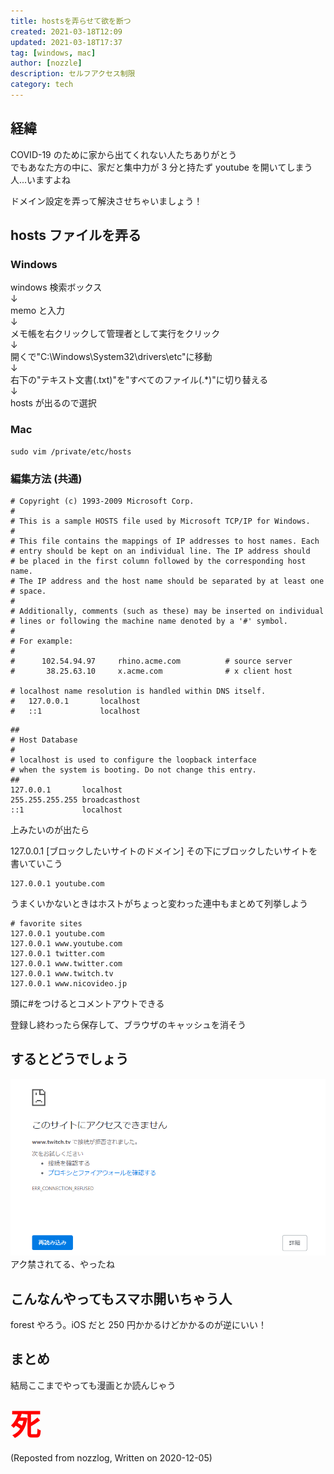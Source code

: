 ```yaml
---
title: hostsを弄らせて欲を断つ
created: 2021-03-18T12:09
updated: 2021-03-18T17:37
tag: [windows, mac]
author: [nozzle]
description: セルフアクセス制限
category: tech
---
```


## 経緯

COVID-19 のために家から出てくれない人たちありがとう  
でもあなた方の中に、家だと集中力が 3 分と持たず youtube を開いてしまう人...いますよね

ドメイン設定を弄って解決させちゃいましょう！

## hosts ファイルを弄る

### Windows

windows 検索ボックス  
↓  
memo と入力  
↓  
メモ帳を右クリックして管理者として実行をクリック  
↓  
開くで"C:\Windows\System32\drivers\etc"に移動  
↓  
右下の"テキスト文書(.txt)"を"すべてのファイル(.\*)"に切り替える  
↓  
hosts が出るので選択

### Mac

```bash:title=zsh
sudo vim /private/etc/hosts
```

### 編集方法 (共通)

```shell:title=hosts(Windows)
# Copyright (c) 1993-2009 Microsoft Corp.
#
# This is a sample HOSTS file used by Microsoft TCP/IP for Windows.
#
# This file contains the mappings of IP addresses to host names. Each
# entry should be kept on an individual line. The IP address should
# be placed in the first column followed by the corresponding host name.
# The IP address and the host name should be separated by at least one
# space.
#
# Additionally, comments (such as these) may be inserted on individual
# lines or following the machine name denoted by a '#' symbol.
#
# For example:
#
#      102.54.94.97     rhino.acme.com          # source server
#       38.25.63.10     x.acme.com              # x client host

# localhost name resolution is handled within DNS itself.
#	127.0.0.1       localhost
#	::1             localhost
```

```bash:title=hosts(Mac)
##
# Host Database
#
# localhost is used to configure the loopback interface
# when the system is booting. Do not change this entry.
##
127.0.0.1       localhost
255.255.255.255 broadcasthost
::1             localhost

```

上みたいのが出たら

127.0.0.1 [ブロックしたいサイトのドメイン]
その下にブロックしたいサイトを書いていこう

```shell
127.0.0.1 youtube.com
```

うまくいかないときはホストがちょっと変わった連中もまとめて列挙しよう

```shell
# favorite sites
127.0.0.1 youtube.com
127.0.0.1 www.youtube.com
127.0.0.1 twitter.com
127.0.0.1 www.twitter.com
127.0.0.1 www.twitch.tv
127.0.0.1 www.nicovideo.jp
```

頭に#をつけるとコメントアウトできる

登録し終わったら保存して、ブラウザのキャッシュを消そう

## するとどうでしょう

![](self_access_restriction_01.png)
アク禁されてる、やったね

## こんなんやってもスマホ開いちゃう人

forest やろう。iOS だと 250 円かかるけどかかるのが逆にいい！

## まとめ

結局ここまでやっても漫画とか読んじゃう

<font size=10 color="Red"><b>死</b></font>

(Reposted from nozzlog, Written on 2020-12-05)
